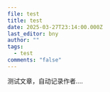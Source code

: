 ```yaml
---
file: test
title: test
date: 2025-03-27T23:14:00.000Z
last_editor: bny
author: ""
tags:
  - test
comments: "false"
---
```

测试文章，自动记录作者....
